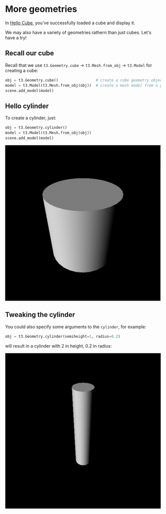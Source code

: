 # More geometries

In [Hello Cube](hello_cube.md), you've successfully loaded a cube and display it.

We may also have a variety of geometries rathern than just cubes. Let's have a try!


## Recall our cube

Recall that we use `t3.Geometry.cube` -> `t3.Mesh.from_obj` -> `t3.Model` for creating a cube:

```py
obj = t3.Geometry.cube()                 # create a cube geometry object
model = t3.Model(t3.Mesh.from_obj(obj))  # create a mesh model from a geometry object
scene.add_model(model)
```

## Hello cylinder

To create a cylinder, just:

```py
obj = t3.Geometry.cylinder()
model = t3.Model(t3.Mesh.from_obj(obj))
scene.add_model(model)
```

![4_0](4_0.gif)


## Tweaking the cylinder

You could also specify some arguments to the `cylinder`, for example:

```py
obj = t3.Geometry.cylinder(semiheight=1, radius=0.2)
```

will result in a cylinder with 2 in height, 0.2 in radius:

![4_1](4_1.gif)